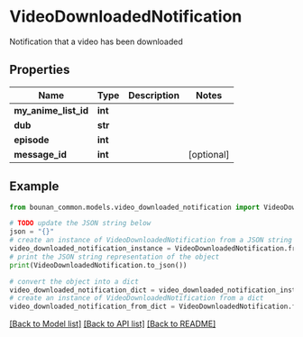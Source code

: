# VideoDownloadedNotification

Notification that a video has been downloaded

## Properties

Name | Type | Description | Notes
------------ | ------------- | ------------- | -------------
**my_anime_list_id** | **int** |  | 
**dub** | **str** |  | 
**episode** | **int** |  | 
**message_id** | **int** |  | [optional] 

## Example

```python
from bounan_common.models.video_downloaded_notification import VideoDownloadedNotification

# TODO update the JSON string below
json = "{}"
# create an instance of VideoDownloadedNotification from a JSON string
video_downloaded_notification_instance = VideoDownloadedNotification.from_json(json)
# print the JSON string representation of the object
print(VideoDownloadedNotification.to_json())

# convert the object into a dict
video_downloaded_notification_dict = video_downloaded_notification_instance.to_dict()
# create an instance of VideoDownloadedNotification from a dict
video_downloaded_notification_from_dict = VideoDownloadedNotification.from_dict(video_downloaded_notification_dict)
```
[[Back to Model list]](../README.md#documentation-for-models) [[Back to API list]](../README.md#documentation-for-api-endpoints) [[Back to README]](../README.md)


